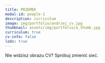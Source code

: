 ```yaml
---
title: PRZEMEK 
modal-id: people-1
description: curriculum
image: img/portfolio/andrzej_cv.jpg
thumbnail: assets/img/portfolio/a_thumb.jpg
curriculum: true
cv-info: false
lodz: true
---
```



Nie widzisz obrazu CV? Spróbuj zmienić sieć.
